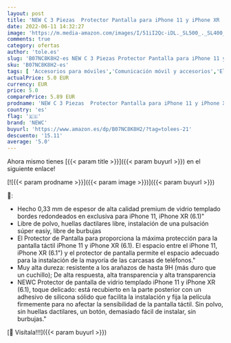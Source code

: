 ```yaml
---
layout: post
title: 'NEW C 3 Piezas  Protector Pantalla para iPhone 11 y iPhone XR  6.1   Antiarañazo  Antihuella  Sin Burbujas  9H  0.33 mm  Vidrio Templado Ultra Resistente y Transparente"'
date: 2022-06-11 14:32:27
image: 'https://m.media-amazon.com/images/I/51iI2Qc-iDL._SL500_._SL400_.jpg'
comments: true
category: ofertas
author: 'tole.es'
slug: 'B07NC8K8H2-es NEW C 3 Piezas Protector Pantalla para iPhone 11 y iPhone...'
sku: 'B07NC8K8H2-es'
tags: [ 'Accesorios para móviles','Comunicación móvil y accesorios','Electrónica','Mantenimiento, cuidado y reparaciones de teléfonos móviles','Protectores de pantalla para móviles','iphone','newc','🇪🇸', ]
actualPrice: 5.0 EUR
currency: EUR
price: 5.0
comparePrice: 5.89 EUR
prodname: 'NEW C 3 Piezas  Protector Pantalla para iPhone 11 y iPhone XR  6.1   Antiarañazo  Antihuella  Sin Burbujas  9H  0.33 mm  Vidrio Templado Ultra Resistente y Transparente"'
country: 'es'
flag: '🇪🇸'
brand: 'NEWC'
buyurl: 'https://www.amazon.es/dp/B07NC8K8H2/?tag=tolees-21'
descuento: '15.11'
average: '5.0'
---
```


Ahora mismo tienes [{{< param title >}}]({{< param buyurl >}}) en el siguiente enlace!

[![{{< param prodname >}}]({{< param image >}})]({{< param buyurl >}})

🔎:

- Hecho 0,33 mm de espesor de alta calidad premium de vidrio templado bordes redondeados en exclusiva para iPhone 11, iPhone XR (6.1)"
- Libre de polvo, huellas dactilares libre, instalación de una pulsación súper easiy, libre de burbujas
- El Protector de Pantalla para proporciona la máxima protección para la pantalla táctil iPhone 11 y iPhone XR (6.1). El espacio entre el iPhone 11, iPhone XR (6.1") y el protector de pantalla permite el espacio adecuado para la instalación de la mayoría de las carcasas de teléfonos."
- Muy alta dureza: resistente a los arañazos de hasta 9H (más duro que un cuchillo); De alta respuesta, alta transparencia y alta transparencia
- NEWC Protector de pantalla de vidrio templado iPhone 11 y iPhone XR (6.1), toque delicado: está recubierto en la parte posterior con un adhesivo de silicona sólido que facilita la instalación y fija la película firmemente para no afectar la sensibilidad de la pantalla táctil. Sin polvo, sin huellas dactilares, un botón, demasiado fácil de instalar, sin burbujas."

[🛒 Visítala!!!]({{< param buyurl >}})
